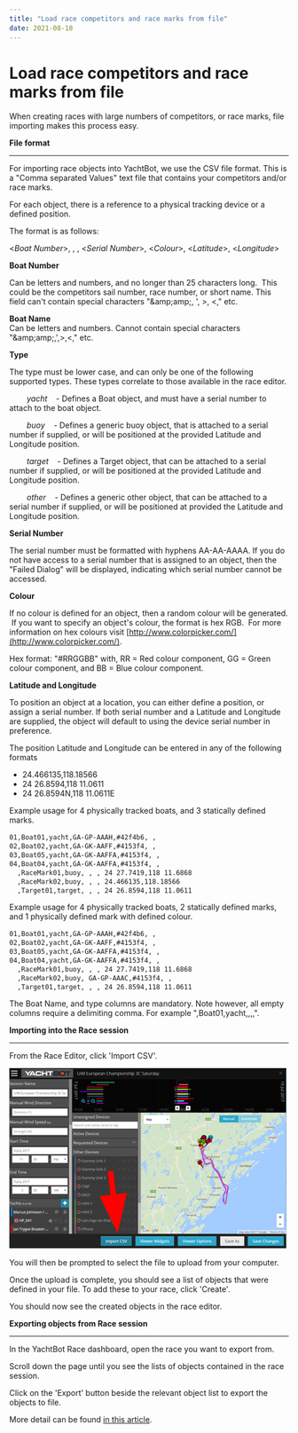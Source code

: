 ```yaml
---
title: "Load race competitors and race marks from file"
date: 2021-08-18
---
```

# Load race competitors and race marks from file

When creating races with large numbers of competitors, or race marks, file importing makes this process easy.

  

**File format**

* * *

For importing race objects into YachtBot, we use the CSV file format. This is a "Comma separated Values" text file that contains your competitors and/or race marks.

For each object, there is a reference to a physical tracking device or a defined position.

  

The format is as follows: 

<_Boat Number_\>, <Boat Name>, <Type>, <_Serial Number_\>, <_Colour_\>, <_Latitude_\>, <_Longitude_\>

  

**Boat Number** 

Can be letters and numbers, and no longer than 25 characters long.  This could be the competitors sail number, race number, or short name. This field can't contain special characters "&amp;amp;amp;, ', >, <," etc.

  

**Boat Name**  
Can be letters and numbers. Cannot contain special characters "&amp;amp;amp;,',>,<," etc.

  

**Type**

The type must be lower case, and can only be one of the following supported types. These types correlate to those available in the race editor.

        _yacht_    \- Defines a Boat object, and must have a serial number to attach to the boat object.

        _buoy_    \- Defines a generic buoy object, that is attached to a serial number if supplied, or will be positioned at the provided Latitude and Longitude position.  

        _target_    \- Defines a Target object, that can be attached to a serial number if supplied, or will be positioned at the provided Latitude and Longitude position.

        _other_    - Defines a generic other object, that can be attached to a serial number if supplied, or will be positioned at provided the Latitude and Longitude position.

  

**Serial Number**

The serial number must be formatted with hyphens AA-AA-AAAA. If you do not have access to a serial number that is assigned to an object, then the "Failed Dialog" will be displayed, indicating which serial number cannot be accessed.

  

**Colour**

If no colour is defined for an object, then a random colour will be generated.  If you want to specify an object's colour, the format is hex RGB.  For more information on hex colours visit [http://www.colorpicker.com/](http://www.colorpicker.com/).  

Hex format: "#RRGGBB" with, RR = Red colour component, GG = Green colour component, and BB = Blue colour component.  

  

**Latitude and Longitude**

To position an object at a location, you can either define a position, or assign a serial number. If both serial number and a Latitude and Longitude are supplied, the object will default to using the device serial number in preference.

The position Latitude and Longitude can be entered in any of the following formats

*   24.466135,118.18566
*   24 26.8594,118 11.0611
*   24 26.8594N,118 11.0611E

  

Example usage for 4 physically tracked boats, and 3 statically defined marks.

  

```
01,Boat01,yacht,GA-GP-AAAH,#42f4b6, ,
02,Boat02,yacht,GA-GK-AAFF,#4153f4, ,
03,Boat05,yacht,GA-GK-AAFFA,#4153f4, ,
04,Boat04,yacht,GA-GK-AAFFA,#4153f4, ,
  ,RaceMark01,buoy, , , 24 27.7419,118 11.6868
  ,RaceMark02,buoy, , , 24.466135,118.18566
  ,Target01,target, , , 24 26.8594,118 11.0611
```

  

Example usage for 4 physically tracked boats, 2 statically defined marks, and 1 physically defined mark with defined colour.

```
01,Boat01,yacht,GA-GP-AAAH,#42f4b6, ,
02,Boat02,yacht,GA-GK-AAFF,#4153f4, ,
03,Boat05,yacht,GA-GK-AAFFA,#4153f4, ,
04,Boat04,yacht,GA-GK-AAFFA,#4153f4, ,
  ,RaceMark01,buoy, , , 24 27.7419,118 11.6868
  ,RaceMark02,buoy, GA-GP-AAAC,#4153f4, ,
  ,Target01,target, , , 24 26.8594,118 11.0611
```

  

The Boat Name, and type columns are mandatory. Note however, all empty columns require a delimiting comma. For example ",Boat01,yacht,,,,".

  

  

**Importing into the Race session**

* * *

From the Race Editor, click 'Import CSV'.

  

<img src="../../../assets/images/1Vi3GkCCcUCkugYf7IbrOYMYp2TjJB9L3g.png" alt=""  />

  

You will then be prompted to select the file to upload from your computer.

Once the upload is complete, you should see a list of objects that were defined in your file. To add these to your race, click 'Create'.

  

You should now see the created objects in the race editor.

  

  

**Exporting objects from Race session**

* * *

In the YachtBot Race dashboard, open the race you want to export from.

Scroll down the page until you see the lists of objects contained in the race session.

Click on the 'Export' button beside the relevant object list to export the objects to file. 

More detail can be found [in this article](../../YachtBot%20Web/Race%20Editor/Exporting%20to%20a%20CSV%20file.md).